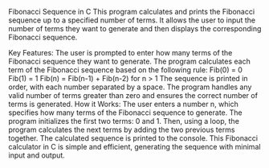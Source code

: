 Fibonacci Sequence in C
This program calculates and prints the Fibonacci sequence up to a specified number of terms. It allows the user to input the number of terms they want to generate and then displays the corresponding Fibonacci sequence.

Key Features:
The user is prompted to enter how many terms of the Fibonacci sequence they want to generate.
The program calculates each term of the Fibonacci sequence based on the following rule:
Fib(0) = 0
Fib(1) = 1
Fib(n) = Fib(n-1) + Fib(n-2) for n > 1
The sequence is printed in order, with each number separated by a space.
The program handles any valid number of terms greater than zero and ensures the correct number of terms is generated.
How it Works:
The user enters a number n, which specifies how many terms of the Fibonacci sequence to generate.
The program initializes the first two terms: 0 and 1.
Then, using a loop, the program calculates the next terms by adding the two previous terms together.
The calculated sequence is printed to the console.
This Fibonacci calculator in C is simple and efficient, generating the sequence with minimal input and output.
